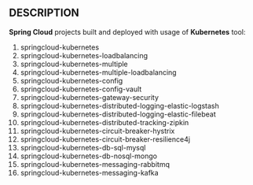 DESCRIPTION
-----------

**Spring Cloud** projects built and deployed with usage of **Kubernetes** tool:
1. springcloud-kubernetes
1. springcloud-kubernetes-loadbalancing
1. springcloud-kubernetes-multiple
1. springcloud-kubernetes-multiple-loadbalancing
1. springcloud-kubernetes-config
1. springcloud-kubernetes-config-vault
1. springcloud-kubernetes-gateway-security
1. springcloud-kubernetes-distributed-logging-elastic-logstash
1. springcloud-kubernetes-distributed-logging-elastic-filebeat
1. springcloud-kubernetes-distributed-tracking-zipkin
1. springcloud-kubernetes-circuit-breaker-hystrix
1. springcloud-kubernetes-circuit-breaker-resilience4j
1. springcloud-kubernetes-db-sql-mysql
1. springcloud-kubernetes-db-nosql-mongo
1. springcloud-kubernetes-messaging-rabbitmq
1. springcloud-kubernetes-messaging-kafka